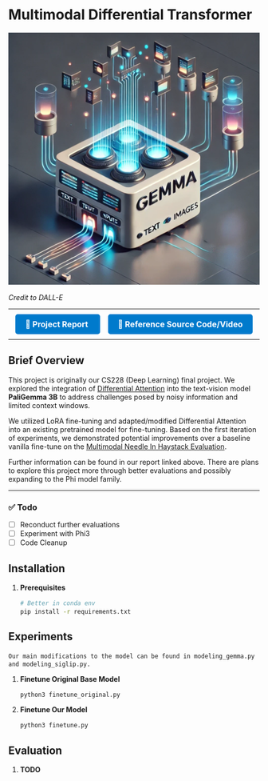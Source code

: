 # Multimodal Differential Transformer

<div align="center">
    <img src="images/overview.png" alt="Project Overview" width="800">
</div>

*Credit to DALL-E*

---

<div align="center" style="margin: 20px 0;">
    <a href="https://drive.google.com/file/d/1PVzOSapdhu_CjMikqycHYtwpx-iCsPE1/view?usp=sharing" style="text-decoration: none; font-size: 16px; font-weight: bold; padding: 10px 20px; background-color: #007acc; color: white; border-radius: 5px;">
        📄 Project Report
    </a>
    &nbsp;&nbsp;&nbsp;
    <a href="https://www.youtube.com/watch?v=vAmKB7iPkWw" style="text-decoration: none; font-size: 16px; font-weight: bold; padding: 10px 20px; background-color: #007acc; color: white; border-radius: 5px;">
        🎥 Reference Source Code/Video
    </a>
</div>

---

## Brief Overview

This project is originally our CS228 (Deep Learning) final project. We explored the integration of [Differential Attention](https://arxiv.org/pdf/2410.05258) into the text-vision model **PaliGemma 3B** to address challenges posed by noisy information and limited context windows. 

We utilized LoRA fine-tuning and adapted/modified Differential Attention into an existing pretrained model for fine-tuning. Based on the first iteration of experiments, we demonstrated potential improvements over a baseline vanilla fine-tune on the [Multimodal Needle In Haystack Evaluation](https://arxiv.org/pdf/2406.11230).

Further information can be found in our report linked above. There are plans to explore this project more through better evaluations and possibly expanding to the Phi model family.

---

### ✅ Todo
  - [ ] Reconduct further evaluations
  - [ ] Experiment with Phi3
  - [ ] Code Cleanup

## Installation

1. **Prerequisites**  
   ```bash
   # Better in conda env
   pip install -r requirements.txt

## Experiments
    Our main modifications to the model can be found in modeling_gemma.py and modeling_siglip.py. 

1. **Finetune Original Base Model**  
   ```bash
   python3 finetune_original.py
2. **Finetune Our Model**  
   ```bash
   python3 finetune.py

## Evaluation

1. **TODO**  

